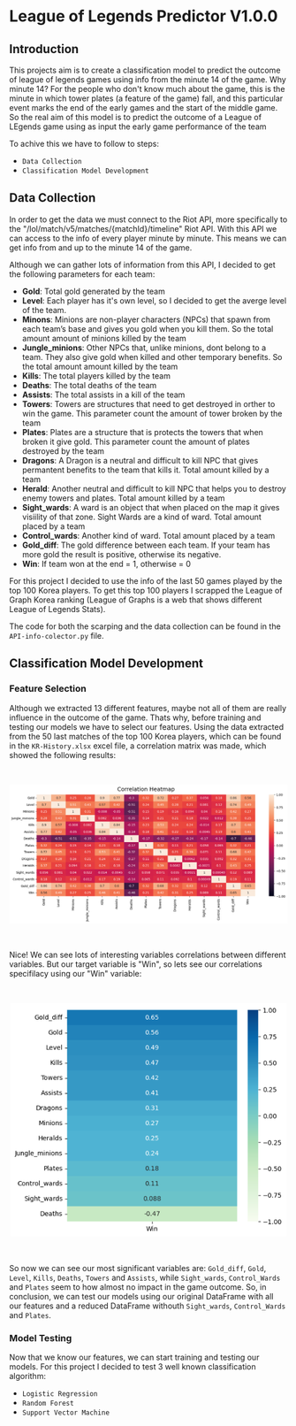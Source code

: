 # League of Legends Predictor V1.0.0

## Introduction
This projects aim is to create a classification model to predict the outcome of league of legends games using info from the minute 14 of the game.
Why minute 14? For the people who don't know much about the game, this is the minute in which tower plates (a feature of the game) fall, and this particular event marks the end of the early games and the start of the middle game. So the real aim of this model is to predict the outcome of a League of LEgends game using as input the early game performance of the team

To achive this we have to follow to steps:

* `Data Collection`
* `Classification Model Development`


## Data Collection

In order to get the data we must connect to the Riot API, more specifically to the "/lol/match/v5/matches/{matchId}/timeline" Riot API. With this API we can access to the info of every player minute by minute. This means we can get info from and up to the minute 14 of the game.

Although we can gather lots of information from this API, I decided to get the following parameters for each team:

* **Gold**: Total gold generated by the team
* **Level**: Each player has it's own level, so I decided to get the averge level of the team.
* **Minons**: Minions are non-player characters (NPCs) that spawn from each team’s base and gives you gold when you kill them. So the total amount amount of minions killed by the team
* **Jungle_minions**: Other NPCs that, unlike minions, dont belong to a team. They also give gold when killed and other temporary benefits. So the total amount amount killed by the team
* **Kills**: The total players killed by the team
* **Deaths**: The total deaths of the team
* **Assists**: The total assists in a kill of the team
* **Towers**: Towers are structures that need to get destroyed in orther to win the game. This parameter count the amount of tower broken by the team
* **Plates**: Plates are a structure that is protects the towers that when broken it give gold. This parameter count the amount of plates destroyed by the team
* **Dragons**: A Dragon is a neutral and difficult to kill NPC that gives permantent benefits to the team that kills it. Total amount killed by a team
* **Herald**: Another neutral and difficult to kill NPC that helps you to destroy enemy towers and plates. Total amount killed by a team
* **Sight_wards**: A ward is an object that when placed on the map it gives visiility of that zone. Sight Wards are a kind of ward. Total amount placed by a team
* **Control_wards**: Another kind of ward. Total amount placed by a team
* **Gold_diff**: The gold difference between each team. If your team has more gold the result is positive, otherwise its negative.
* **Win**: If team won at the end = 1, otherwise = 0

For this project I decided to use the info of the last 50 games played by the top 100 Korea players. To get this top 100 players I scrapped the League of Graph Korea ranking (League of Graphs is a web that shows different League of Legends Stats).

The code for both the scarping and the data collection can be found in the `API-info-colector.py` file.

## Classification Model Development

### Feature Selection
Although we extracted 13 different features, maybe not all of them are really influence in the outcome of the game. Thats why, before training and testing our models we have to select our features. Using the data extracted from the 50 last matches of the top 100 Korea players, which can be found in the `KR-History.xlsx` excel file, a correlation matrix was made, which showed the following results:

<br />
<p align = "center">
  <img src = "Images/Correlation Heatmap.png" width = 900>
</p>
<br />

Nice! We can see lots of interesting variables correlations between different variables. But our target variable is "Win", so lets see our correlations specifilacy using our "Win" variable:

<br />
<p align = "center">
  <img src = "Images/Win Correlation Heatmap.png" width = 500>
</p>
<br />

So now we can see our most significant variables are: `Gold_diff`, `Gold`, `Level`, `Kills`, `Deaths`, `Towers` and `Assists`, while `Sight_wards`, `Control_Wards` and `Plates` seem to how almost no impact in the game outcome. So, in conclusion, we can test our models using our original DataFrame with all our features and a reduced DataFrame withouth `Sight_wards`, `Control_Wards` and `Plates`.

### Model Testing

Now that we know our features, we can start training and testing our models. For this project I decided to test 3 well known classification algorithm:

* `Logistic Regression`
* `Random Forest`
* `Support Vector Machine`


